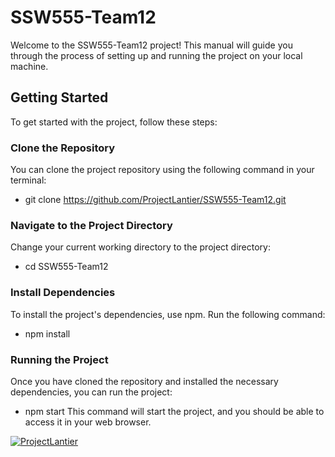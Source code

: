 # SSW555-Team12 

Welcome to the SSW555-Team12 project! This manual will guide you through the process of setting up and running the project on your local machine.

## Getting Started

To get started with the project, follow these steps:

### Clone the Repository

You can clone the project repository using the following command in your terminal:

- git clone https://github.com/ProjectLantier/SSW555-Team12.git

### Navigate to the Project Directory
Change your current working directory to the project directory:

- cd SSW555-Team12

### Install Dependencies
To install the project's dependencies, use npm. Run the following command:

- npm install

### Running the Project
Once you have cloned the repository and installed the necessary dependencies, you can run the project:

- npm start
This command will start the project, and you should be able to access it in your web browser.


[![ProjectLantier](https://circleci.com/gh/ProjectLantier/SSW555-Team12.svg?style=svg)](https://app.circleci.com/pipelines/github/ProjectLantier/SSW555-Team12?branch=main&filter=all)
